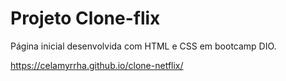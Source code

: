 # Projeto Clone-flix

Página inicial desenvolvida com HTML e CSS em bootcamp DIO.

https://celamyrrha.github.io/clone-netflix/
